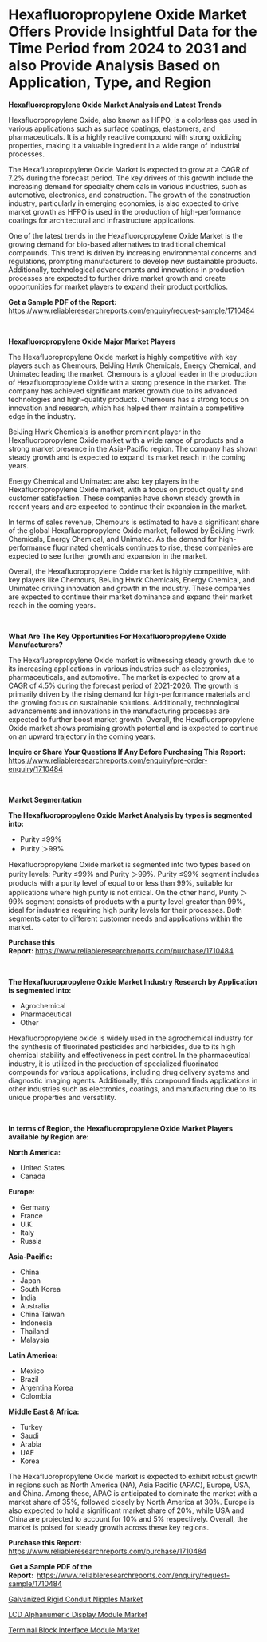 <p><h1>Hexafluoropropylene Oxide Market Offers Provide Insightful Data for the Time Period from 2024 to 2031 and also Provide Analysis Based on Application, Type, and Region</h1></p><p><strong>Hexafluoropropylene Oxide Market Analysis and Latest Trends</strong></p>
<p><p>Hexafluoropropylene Oxide, also known as HFPO, is a colorless gas used in various applications such as surface coatings, elastomers, and pharmaceuticals. It is a highly reactive compound with strong oxidizing properties, making it a valuable ingredient in a wide range of industrial processes. </p><p>The Hexafluoropropylene Oxide Market is expected to grow at a CAGR of 7.2% during the forecast period. The key drivers of this growth include the increasing demand for specialty chemicals in various industries, such as automotive, electronics, and construction. The growth of the construction industry, particularly in emerging economies, is also expected to drive market growth as HFPO is used in the production of high-performance coatings for architectural and infrastructure applications.</p><p>One of the latest trends in the Hexafluoropropylene Oxide Market is the growing demand for bio-based alternatives to traditional chemical compounds. This trend is driven by increasing environmental concerns and regulations, prompting manufacturers to develop new sustainable products. Additionally, technological advancements and innovations in production processes are expected to further drive market growth and create opportunities for market players to expand their product portfolios.</p></p>
<p><strong>Get a Sample PDF of the Report:&nbsp;</strong> <a href="https://www.reliableresearchreports.com/enquiry/request-sample/1710484">https://www.reliableresearchreports.com/enquiry/request-sample/1710484</a></p>
<p>&nbsp;</p>
<p><strong>Hexafluoropropylene Oxide Major Market Players</strong></p>
<p><p>The Hexafluoropropylene Oxide market is highly competitive with key players such as Chemours, BeiJing Hwrk Chemicals, Energy Chemical, and Unimatec leading the market. Chemours is a global leader in the production of Hexafluoropropylene Oxide with a strong presence in the market. The company has achieved significant market growth due to its advanced technologies and high-quality products. Chemours has a strong focus on innovation and research, which has helped them maintain a competitive edge in the industry.</p><p>BeiJing Hwrk Chemicals is another prominent player in the Hexafluoropropylene Oxide market with a wide range of products and a strong market presence in the Asia-Pacific region. The company has shown steady growth and is expected to expand its market reach in the coming years.</p><p>Energy Chemical and Unimatec are also key players in the Hexafluoropropylene Oxide market, with a focus on product quality and customer satisfaction. These companies have shown steady growth in recent years and are expected to continue their expansion in the market.</p><p>In terms of sales revenue, Chemours is estimated to have a significant share of the global Hexafluoropropylene Oxide market, followed by BeiJing Hwrk Chemicals, Energy Chemical, and Unimatec. As the demand for high-performance fluorinated chemicals continues to rise, these companies are expected to see further growth and expansion in the market.</p><p>Overall, the Hexafluoropropylene Oxide market is highly competitive, with key players like Chemours, BeiJing Hwrk Chemicals, Energy Chemical, and Unimatec driving innovation and growth in the industry. These companies are expected to continue their market dominance and expand their market reach in the coming years.</p></p>
<p>&nbsp;</p>
<p><strong>What Are The Key Opportunities For Hexafluoropropylene Oxide Manufacturers?</strong></p>
<p><p>The Hexafluoropropylene Oxide market is witnessing steady growth due to its increasing applications in various industries such as electronics, pharmaceuticals, and automotive. The market is expected to grow at a CAGR of 4.5% during the forecast period of 2021-2026. The growth is primarily driven by the rising demand for high-performance materials and the growing focus on sustainable solutions. Additionally, technological advancements and innovations in the manufacturing processes are expected to further boost market growth. Overall, the Hexafluoropropylene Oxide market shows promising growth potential and is expected to continue on an upward trajectory in the coming years.</p></p>
<p><strong>Inquire or Share Your Questions If Any Before Purchasing This Report:</strong> <a href="https://www.reliableresearchreports.com/enquiry/pre-order-enquiry/1710484">https://www.reliableresearchreports.com/enquiry/pre-order-enquiry/1710484</a></p>
<p>&nbsp;</p>
<p><strong>Market Segmentation</strong></p>
<p><strong>The Hexafluoropropylene Oxide Market Analysis by types is segmented into:</strong></p>
<p><ul><li>Purity ≤99%</li><li>Purity ＞99%</li></ul></p>
<p><p>Hexafluoropropylene Oxide market is segmented into two types based on purity levels: Purity ≤99% and Purity ＞99%. Purity ≤99% segment includes products with a purity level of equal to or less than 99%, suitable for applications where high purity is not critical. On the other hand, Purity ＞99% segment consists of products with a purity level greater than 99%, ideal for industries requiring high purity levels for their processes. Both segments cater to different customer needs and applications within the market.</p></p>
<p><strong>Purchase this Report:&nbsp;</strong><a href="https://www.reliableresearchreports.com/purchase/1710484">https://www.reliableresearchreports.com/purchase/1710484</a></p>
<p>&nbsp;</p>
<p><strong>The Hexafluoropropylene Oxide Market Industry Research by Application is segmented into:</strong></p>
<p><ul><li>Agrochemical</li><li>Pharmaceutical</li><li>Other</li></ul></p>
<p><p>Hexafluoropropylene oxide is widely used in the agrochemical industry for the synthesis of fluorinated pesticides and herbicides, due to its high chemical stability and effectiveness in pest control. In the pharmaceutical industry, it is utilized in the production of specialized fluorinated compounds for various applications, including drug delivery systems and diagnostic imaging agents. Additionally, this compound finds applications in other industries such as electronics, coatings, and manufacturing due to its unique properties and versatility.</p></p>
<p>&nbsp;</p>
<p><strong>In terms of Region, the Hexafluoropropylene Oxide Market Players available by Region are:</strong></p>
<p>
    <p> <strong> North America: </strong>
        <ul>
            <li>United States</li>
            <li>Canada</li>
        </ul>
        </p> 
    <p> <strong> Europe: </strong>
        <ul>
            <li>Germany</li>
            <li>France</li>
            <li>U.K.</li>
            <li>Italy</li>
            <li>Russia</li>
        </ul>
        </p> 
    <p> <strong> Asia-Pacific: </strong>
        <ul>
            <li>China</li>
            <li>Japan</li>
            <li>South Korea</li>
            <li>India</li>
            <li>Australia</li>
            <li>China Taiwan</li>
            <li>Indonesia</li>
            <li>Thailand</li>
            <li>Malaysia</li>
        </ul>
        </p> 
    <p> <strong> Latin America: </strong>
        <ul>
            <li>Mexico</li>
            <li>Brazil</li>
            <li>Argentina Korea</li>
            <li>Colombia</li>
        </ul>
        </p> 
    <p> <strong> Middle East & Africa: </strong>
        <ul>
            <li>Turkey</li>
            <li>Saudi</li>
            <li>Arabia</li>
            <li>UAE</li>
            <li>Korea</li>
        </ul>
    </p>
    </p>
<p><p>The Hexafluoropropylene Oxide market is expected to exhibit robust growth in regions such as North America (NA), Asia Pacific (APAC), Europe, USA, and China. Among these, APAC is anticipated to dominate the market with a market share of 35%, followed closely by North America at 30%. Europe is also expected to hold a significant market share of 20%, while USA and China are projected to account for 10% and 5% respectively. Overall, the market is poised for steady growth across these key regions.</p></p>
<p><strong>Purchase this Report: </strong><a href="https://www.reliableresearchreports.com/purchase/1710484">https://www.reliableresearchreports.com/purchase/1710484</a></p>
<p>&nbsp;<strong>Get a Sample PDF of the Report:&nbsp;&nbsp;</strong><a href="https://www.reliableresearchreports.com/enquiry/request-sample/1710484">https://www.reliableresearchreports.com/enquiry/request-sample/1710484</a></p>
<p><strong></strong></p>
<p><p><a href="https://view.publitas.com/reportprime-1/galvanized-rigid-conduit-nipples-market-size-evaluating-its-market-trends-growth-and-projections-2023-2030/">Galvanized Rigid Conduit Nipples Market</a></p><p><a href="https://view.publitas.com/reportprime-1/lcd-alphanumeric-display-module-market-size-2023-2030-global-industrial-analysis-key-geographical-regions-market-share-top-key-players-product-types-and-forecast-research-report/">LCD Alphanumeric Display Module Market</a></p><p><a href="https://view.publitas.com/reportprime-1/terminal-block-interface-module-market-research-report-provides-thorough-industry-overview-which-offers-an-in-depth-analysis-of-product-trends-and-new-market-divisions/">Terminal Block Interface Module Market</a></p></p>